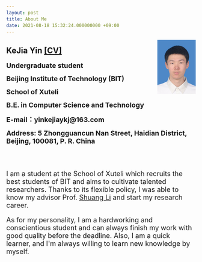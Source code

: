 ```yaml
---
layout: post
title: About Me
date: 2021-08-18 15:32:24.000000000 +09:00
---
```

<img style="float:right" src="/assets/images/DSC_0003.JPG" width="102" height="144">
<h2>KeJia Yin <a href="/assets/documents/CV_Kejia Yin.pdf" target="_blank">[CV]</a></h2>
<p><font size="4"><strong>Undergraduate student</strong></font></p>    
<p><font size="4"><strong>Beijing Institute of Technology (BIT)</strong></font></p>
<p><font size="4"><strong>School of Xuteli</strong></font></p>
<p><font size="4"><strong>B.E. in Computer Science and Technology</strong></font></p>
<p><font size="4"><strong>E-mail：yinkejiaykj@163.com</strong></font></p>
<p><font size="4"><strong>Address: 5 Zhongguancun Nan Street, Haidian District, Beijing, 100081, P. R. China</strong></font></p>
<br><br>
<font size="4">
<p>I am a student at the School of Xuteli which recruits the best students of BIT and aims to cultivate talented researchers. Thanks to its flexible policy, I was able to know my advisor Prof. <a href="http://shuangli.xyz/" target="_blank">Shuang Li</a> and start my research career.</p>
<p>As for my personality, I am a hardworking and conscientious student and can always finish my work with good quality before the deadline. Also, I  am a quick learner, and I'm always willing to learn new knowledge by myself.</p>
</font>


